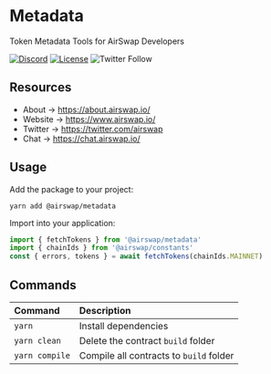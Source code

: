 # Metadata

Token Metadata Tools for AirSwap Developers

[![Discord](https://img.shields.io/discord/590643190281928738.svg)](https://discord.gg/ecQbV7H)
[![License](https://img.shields.io/badge/License-MIT-blue)](https://opensource.org/licenses/MIT)
![Twitter Follow](https://img.shields.io/twitter/follow/airswap?style=social)

## Resources

- About → https://about.airswap.io/
- Website → https://www.airswap.io/
- Twitter → https://twitter.com/airswap
- Chat → https://chat.airswap.io/

## Usage

Add the package to your project:

```console
yarn add @airswap/metadata
```

Import into your application:

```TypeScript
import { fetchTokens } from '@airswap/metadata'
import { chainIds } from '@airswap/constants'
const { errors, tokens } = await fetchTokens(chainIds.MAINNET)
```

## Commands

| Command        | Description                             |
| :------------- | :-------------------------------------- |
| `yarn`         | Install dependencies                    |
| `yarn clean`   | Delete the contract `build` folder      |
| `yarn compile` | Compile all contracts to `build` folder |
